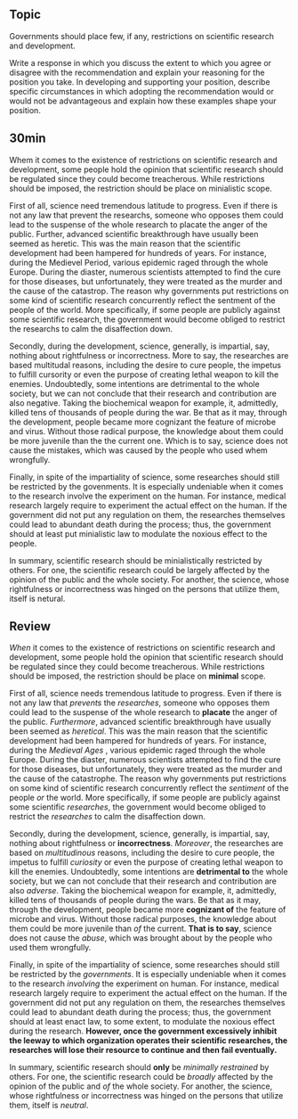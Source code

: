 ## Topic

Governments should place few, if any, restrictions on scientific research and development.

Write a response in which you discuss the extent to which you agree or disagree with the recommendation and explain your reasoning for the position you take. In developing and supporting your position, describe specific circumstances in which adopting the recommendation would or would not be advantageous and explain how these examples shape your position.

## 30min

Whem it comes to the existence of restrictions on scientific research and development, some people hold the opinion that scientific research should be regulated since they could become treacherous. While restrictions should be imposed, the restriction should be place on minialistic scope.

First of all, science need tremendous latitude to progress. Even if there is not any law that prevent the researchs, someone who opposes them could lead to the suspense of the whole research to placate the anger of the public. Further, advanced scientific breakthrough have usually been seemed as heretic. This was the main reason that the scientific development had been hampered for hundreds of years. For instance, during the Medievel Period, various epidemic raged through the whole Europe. During the diaster, numerous scientists attempted to find the cure for those diseases, but unfortunately, they were treated as the murder and the cause of the catastrop. The reason why governments put restrictions on some kind of scientific research concurrently reflect the sentment of the people of the world. More specifically, if some people are publicly against some scientific research, the government would become obliged to restrict the researchs to calm the disaffection down.

Secondly, during the development, science, generally, is impartial, say, nothing about rightfulness or incorrectness. More to say, the researches are based multitudal reasons, including the desire to cure people, the impetus to fulfill cursority or even the purpose of creating lethal weapon to kill the enemies. Undoubtedly, some intentions are detrimental to the whole society, but we can not conclude that their research and contribution are also negative. Taking the biochemical weapon for example, it, admittedly, killed tens of thousands of people during the war. Be that as it may, through the development, people became more cognizant the feature of microbe and virus. Without those radical purpose, the knowledge about them could be more juvenile than the the current one. Which is to say, science does not cause the mistakes, which was caused by the people who used whem wrongfully.

Finally, in spite of the impartiality of science, some researches should still be restricted by the govenments. It is especially undeniable when it comes to the research involve the experiment on the human. For instance, medical research largely require to experiment the actual effect on the human. If the government did not put any regulation on them, the researches themselves could lead to abundant death during the process; thus, the government should at least put minialistic law to modulate the noxious effect to the people.

In summary, scientific research should be minialistically restricted by others. For one, the scientific research could be largely affected by the opinion of the public and the whole society. For another, the science, whose rightfulness or incorrectness was hinged on the persons that utilize them, itself is netural.

## Review

*When* it comes to the existence of restrictions on scientific research and development, some people hold the opinion that scientific research should be regulated since they could become treacherous. While restrictions should be imposed, the restriction should be place on **minimal** scope.

First of all, science needs tremendous latitude to progress. Even if there is not any law that *prevents* the *researches*, someone who opposes them could lead to the suspense of the whole research to **placate** the anger of the public. *Furthermore*, advanced scientific breakthrough have usually been seemed as *heretical*. This was the main reason that the scientific development had been hampered for hundreds of years. For instance, during the *Medieval Ages* , various epidemic raged through the whole Europe. During the diaster, numerous scientists attempted to find the cure for those diseases, but unfortunately, they were treated as the murder and the cause of the catastrophe. The reason why governments put restrictions on some kind of scientific research concurrently reflect the *sentiment* of the people *or* the world. More specifically, if some people are publicly against some scientific *researches*, the government would become obliged to restrict the *researches* to calm the disaffection down.

Secondly, during the development, science, generally, is impartial, say, nothing about rightfulness or **incorrectness**. *Moreover*, the researches are based on *multitudinous* reasons, including the desire to cure people, the impetus to fulfill *curiosity* or even the purpose of creating lethal weapon to kill the enemies. Undoubtedly, some intentions are **detrimental to** the whole society, but we can not conclude that their research and contribution are also *adverse*. Taking the biochemical weapon for example, it, admittedly, killed tens of thousands of people during the wars. Be that as it may, through the development, people became more **cognizant of** the feature of microbe and virus. Without those radical purposes, the knowledge about them could be more juvenile than *of* the current. **That is to say**, science does not cause the *abuse*, which was brought about by the people who used them wrongfully.

Finally, in spite of the impartiality of science, some researches should still be restricted by the *governments*. It is especially undeniable when it comes to the research *involving* the experiment on human. For instance, medical research largely require to experiment the actual effect on the human. If the government did not put any regulation on them, the researches themselves could lead to abundant death during the process; thus, the government should at least enact law, to some extent, to modulate the noxious effect during the research. **However, once the government excessively inhibit the leeway to which organization operates their scientific researches, the researches will lose their resource to continue and then fail eventually.**

In summary, scientific research should **only** be *minimally* *restrained* by others. For one, the scientific research could be *broadly* affected by the opinion of the public and *of* the whole society. For another, the science, whose rightfulness or incorrectness was hinged on the persons that utilize them, itself is *neutral*.